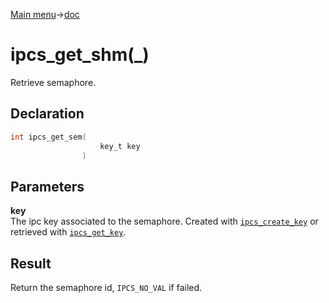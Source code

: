 [Main menu](../../Readme.md)->[doc](../IPCS-doc.md)

# ipcs_get_shm(\_)

Retrieve semaphore.

## **Declaration**

```C
int ipcs_get_sem(
                    key_t key
                )
```

## **Parameters**
**key**  
The ipc key associated to the semaphore. Created with [`ipcs_create_key`](ipcs_create_key.md) or retrieved with [`ipcs_get_key`](ipcs_get_key.md).


## **Result**
Return the semaphore id, `IPCS_NO_VAL` if failed.
